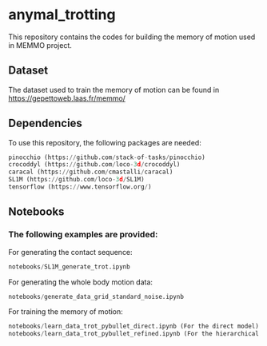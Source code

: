 # anymal_trotting
This repository contains the codes for building the memory of motion used in MEMMO project.

## Dataset
The dataset used to train the memory of motion can be found in https://gepettoweb.laas.fr/memmo/


## Dependencies
To use this repository, the following packages are needed:
```python
pinocchio (https://github.com/stack-of-tasks/pinocchio)
crocoddyl (https://github.com/loco-3d/crocoddyl)
caracal (https://github.com/cmastalli/caracal)
SL1M (https://github.com/loco-3d/SL1M)
tensorflow (https://www.tensorflow.org/)
```

## Notebooks
### The following examples are provided:

For generating the contact sequence:
```python
notebooks/SL1M_generate_trot.ipynb
```

For generating the whole body motion data:
```python
notebooks/generate_data_grid_standard_noise.ipynb
```

For training the memory of motion:
```python
notebooks/learn_data_trot_pybullet_direct.ipynb (For the direct model)
notebooks/learn_data_trot_pybullet_refined.ipynb (For the hierarchical model)
```
